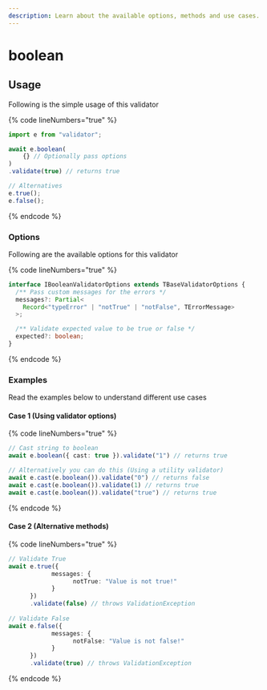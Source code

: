 ```yaml
---
description: Learn about the available options, methods and use cases.
---
```


# boolean

## Usage

Following is the simple usage of this validator

{% code lineNumbers="true" %}
```typescript
import e from "validator";

await e.boolean(
    {} // Optionally pass options
)
.validate(true) // returns true

// Alternatives
e.true();
e.false();
```
{% endcode %}

### Options

Following are the available options for this validator

{% code lineNumbers="true" %}
```typescript
interface IBooleanValidatorOptions extends TBaseValidatorOptions {
  /** Pass custom messages for the errors */
  messages?: Partial<
    Record<"typeError" | "notTrue" | "notFalse", TErrorMessage>
  >;

  /** Validate expected value to be true or false */
  expected?: boolean;
}
```
{% endcode %}

### Examples

Read the examples below to understand different use cases

#### Case 1 (Using validator options)

{% code lineNumbers="true" %}
```typescript
// Cast string to boolean
await e.boolean({ cast: true }).validate("1") // returns true

// Alternatively you can do this (Using a utility validator)
await e.cast(e.boolean()).validate("0") // returns false
await e.cast(e.boolean()).validate(1) // returns true
await e.cast(e.boolean()).validate("true") // returns true
```
{% endcode %}

#### Case 2 (Alternative methods)

{% code lineNumbers="true" %}
```typescript
// Validate True
await e.true({
            messages: {
                  notTrue: "Value is not true!"
            }
      })
      .validate(false) // throws ValidationException
      
// Validate False
await e.false({
            messages: {
                  notFalse: "Value is not false!"
            }
      })
      .validate(true) // throws ValidationException
```
{% endcode %}
